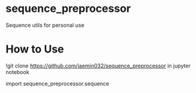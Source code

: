 # sequence_preprocessor
Sequence utils for personal use


# How to Use
!git clone https://github.com/jaemin032/sequence_preprocessor in jupyter notebook

import sequence_preprocessor.sequence
